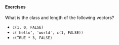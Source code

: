 #### Exercises

What is the class and length of the following vectors?
- `c(1, 0, FALSE)`
- `c('hello', 'world', c(1, FALSE))`
- `c(TRUE * 3, FALSE)`

